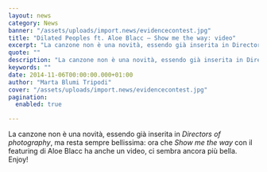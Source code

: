```yaml
---
layout: news
category: News
banner: "/assets/uploads/import.news/evidencecontest.jpg"
title: "Dilated Peoples ft. Aloe Blacc – Show me the way: video"
excerpt: "La canzone non è una novità, essendo già inserita in Directors of photography, ma resta sempre bellissima: ora che Show me the way con il featuring di Aloe Blacc ha anche un video, ci sembra ancora più bella. Enjoy!"
quote: ""
description: "La canzone non è una novità, essendo già inserita in Directors of photography, ma resta sempre bellissima: ora che Show me the way con il featuring di Aloe Blacc ha anche un video, ci sembra ancora più bella. Enjoy!"
keywords: ""
date: 2014-11-06T00:00:00.000+01:00
author: "Marta Blumi Tripodi"
cover: "/assets/uploads/import.news/evidencecontest.jpg"
pagination:
  enabled: true

---
```


[](https://hotmc.com/wp-content/uploads/2014/11/evidencecontest.jpg)

La canzone non è una novità, essendo già inserita in _Directors of photography_, ma resta sempre bellissima: ora che _Show me the way_ con il featuring di Aloe Blacc ha anche un video, ci sembra ancora più bella. Enjoy!